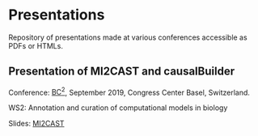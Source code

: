 # Presentations
Repository of presentations made at various conferences accessible as PDFs or HTMLs.

## Presentation of MI2CAST and causalBuilder 
Conference: [BC<sup>2</sup>](https://www.basellife.org/2019/basel-life-structure/bc2/general.html), September 2019, Congress Center Basel, Switzerland.  

WS2: Annotation and curation of computational models in biology  

Slides: [MI2CAST](https://vtoure.github.io/presentations/2019_BC2_MI2CAST.html#1)
